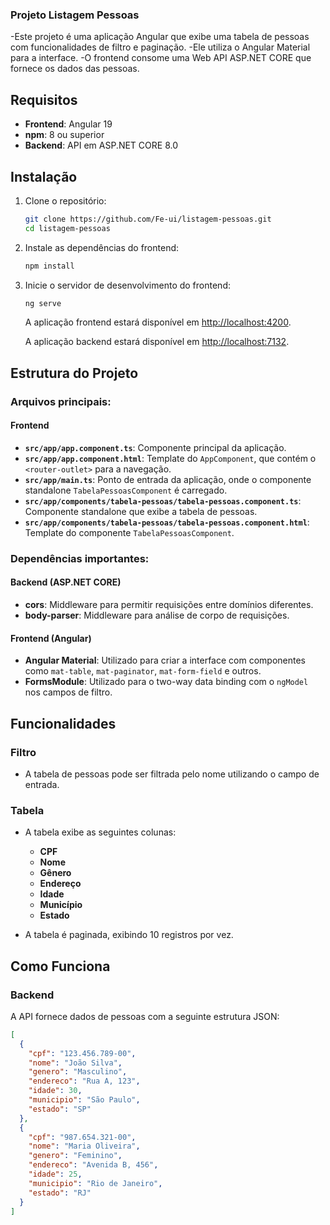 ### Projeto Listagem Pessoas 

-Este projeto é uma aplicação Angular que exibe uma tabela de pessoas com funcionalidades de filtro e paginação.
-Ele utiliza o Angular Material para a interface.
-O frontend consome uma Web API ASP.NET CORE que fornece os dados das pessoas.

## Requisitos

- **Frontend**: Angular 19
- **npm**: 8 ou superior
- **Backend**: API em ASP.NET CORE 8.0

## Instalação

1. Clone o repositório:

    ```bash
    git clone https://github.com/Fe-ui/listagem-pessoas.git
    cd listagem-pessoas
    ```

2. Instale as dependências do frontend:

    ```bash
    npm install
    ```

3. Inicie o servidor de desenvolvimento do frontend:

    ```bash
    ng serve
    ```

    A aplicação frontend estará disponível em [http://localhost:4200](http://localhost:4200).
	
	A aplicação backend estará disponível em [http://localhost:7132](http://localhost:7132).

## Estrutura do Projeto

### Arquivos principais:

#### Frontend

- **`src/app/app.component.ts`**: Componente principal da aplicação.
- **`src/app/app.component.html`**: Template do `AppComponent`, que contém o `<router-outlet>` para a navegação.
- **`src/app/main.ts`**: Ponto de entrada da aplicação, onde o componente standalone `TabelaPessoasComponent` é carregado.
- **`src/app/components/tabela-pessoas/tabela-pessoas.component.ts`**: Componente standalone que exibe a tabela de pessoas.
- **`src/app/components/tabela-pessoas/tabela-pessoas.component.html`**: Template do componente `TabelaPessoasComponent`.

### Dependências importantes:

#### Backend (ASP.NET CORE)

- **cors**: Middleware para permitir requisições entre domínios diferentes.
- **body-parser**: Middleware para análise de corpo de requisições.

#### Frontend (Angular)

- **Angular Material**: Utilizado para criar a interface com componentes como `mat-table`, `mat-paginator`, `mat-form-field` e outros.
- **FormsModule**: Utilizado para o two-way data binding com o `ngModel` nos campos de filtro.

## Funcionalidades

### Filtro

- A tabela de pessoas pode ser filtrada pelo nome utilizando o campo de entrada.

### Tabela

- A tabela exibe as seguintes colunas:
  - **CPF**
  - **Nome**
  - **Gênero**
  - **Endereço**
  - **Idade**
  - **Município**
  - **Estado**

- A tabela é paginada, exibindo 10 registros por vez.

## Como Funciona

### Backend

A API fornece dados de pessoas com a seguinte estrutura JSON:

```json
[
  {
    "cpf": "123.456.789-00",
    "nome": "João Silva",
    "genero": "Masculino",
    "endereco": "Rua A, 123",
    "idade": 30,
    "municipio": "São Paulo",
    "estado": "SP"
  },
  {
    "cpf": "987.654.321-00",
    "nome": "Maria Oliveira",
    "genero": "Feminino",
    "endereco": "Avenida B, 456",
    "idade": 25,
    "municipio": "Rio de Janeiro",
    "estado": "RJ"
  }
]
